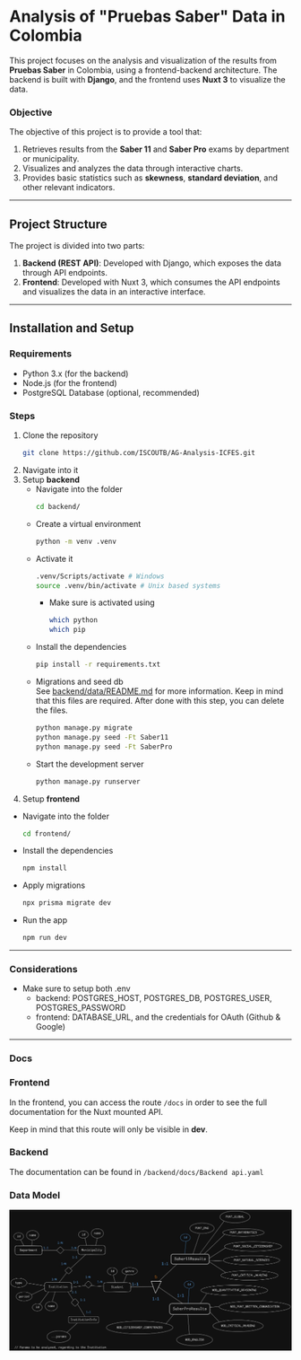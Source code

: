 # Analysis of "Pruebas Saber" Data in Colombia

This project focuses on the analysis and visualization of the results from **Pruebas Saber** in Colombia, using a frontend-backend architecture. The backend is built with **Django**, and the frontend uses **Nuxt 3** to visualize the data.

### Objective

The objective of this project is to provide a tool that:

1. Retrieves results from the **Saber 11** and **Saber Pro** exams by department or municipality.
2. Visualizes and analyzes the data through interactive charts.
3. Provides basic statistics such as **skewness**, **standard deviation**, and other relevant indicators.

---

## Project Structure

The project is divided into two parts:

1. **Backend (REST API)**: Developed with Django, which exposes the data through API endpoints.
2. **Frontend**: Developed with Nuxt 3, which consumes the API endpoints and visualizes the data in an interactive interface.

---

## Installation and Setup

### Requirements

- Python 3.x (for the backend)
- Node.js (for the frontend)
- PostgreSQL Database (optional, recommended)

### Steps

1. Clone the repository
   ```bash
   git clone https://github.com/ISCOUTB/AG-Analysis-ICFES.git
   ```
2. Navigate into it
3. Setup **backend**
   - Navigate into the folder
     ```bash
     cd backend/
     ```
   - Create a virtual environment
     ```bash
     python -m venv .venv
     ```
   - Activate it
     ```bash
     .venv/Scripts/activate # Windows
     source .venv/bin/activate # Unix based systems
     ```
     - Make sure is activated using
       ```bash
       which python
       which pip
       ```
   - Install the dependencies
     ```bash
     pip install -r requirements.txt
     ```
   - Migrations and seed db  
     See [backend/data/README.md](/backend/data/README.md) for more information. Keep in mind that this files are required.
     After done with this step, you can delete the files.
     ```bash
     python manage.py migrate
     python manage.py seed -Ft Saber11
     python manage.py seed -Ft SaberPro
     ```
   - Start the development server
     ```bash
     python manage.py runserver
     ```
4. Setup **frontend**

- Navigate into the folder
  ```bash
  cd frontend/
  ```
- Install the dependencies
  ```bash
  npm install
  ```
- Apply migrations
  ```bash
  npx prisma migrate dev
  ```
- Run the app
  ```bash
  npm run dev
  ```

---

### Considerations

- Make sure to setup both .env
  - backend: POSTGRES_HOST, POSTGRES_DB, POSTGRES_USER, POSTGRES_PASSWORD
  - frontend: DATABASE_URL, and the credentials for OAuth (Github & Google)

---

### Docs

### Frontend

In the frontend, you can access the route `/docs` in order to see the full documentation for the Nuxt mounted API.

Keep in mind that this route will only be visible in **dev**.

### Backend

The documentation can be found in `/backend/docs/Backend api.yaml`

### Data Model

![DataModel](/backend/public/DataModel.jpeg)
